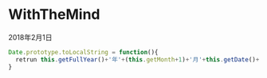 # WithTheMind
2018年2月1日<br>
```javascript
Date.prototype.toLocalString = function(){
  retrun this.getFullYear()+'年'+(this.getMonth+1)+'月'+this.getDate()+'日'+this.getHours()+':'+this.getMinutes()+':'+this.getSeconds()
}

